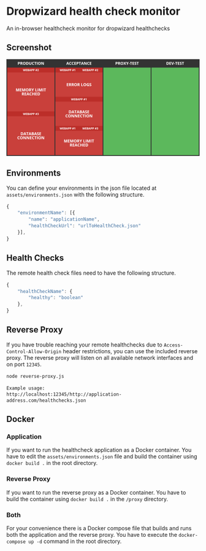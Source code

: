 # Dropwizard health check monitor
An in-browser healthcheck monitor for dropwizard healthchecks

## Screenshot
![ScreenShot](https://raw.githubusercontent.com/DavidOpDeBeeck/dropwizard-healthcheck-monitor/master/screenshot/screenshot.png)

## Environments
You can define your environments in the json file located at `assets/environments.json` with the following structure.

```javascript
{
    "environmentName": [{
        "name": "applicationName",
        "healthCheckUrl": "urlToHealthCheck.json"
    }],
}
```

## Health Checks
The remote health check files need to have the following structure.

```javascript
{
    "healthCheckName": {
        "healthy": "boolean"
    },
}
```

## Reverse Proxy
If you have trouble reaching your remote healthchecks due to `Access-Control-Allow-Origin` header restrictions, you can use the included reverse proxy. The reverse proxy will listen on all available network interfaces and on port `12345`.

```sh
node reverse-proxy.js
```

```
Example usage: 
http://localhost:12345/http://application-address.com/healthchecks.json
```

## Docker

### Application
If you want to run the healthcheck application as a Docker container. You have to edit the `assets/environments.json` file and build the container using `docker build .` in the root directory.

### Reverse Proxy
If you want to run the reverse proxy as a Docker container. You have to build the container using `docker build .` in the `/proxy` directory.

### Both
For your convenience there is a Docker compose file that builds and runs both the application and the reverse proxy. You have to execute the `docker-compose up -d` command in the root directory.
